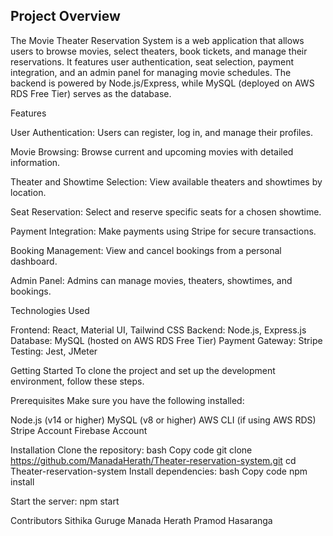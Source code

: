 

## Project Overview
The Movie Theater Reservation System is a web application that allows users to browse movies, select theaters, book tickets, and manage their reservations. It features user authentication, seat selection, payment integration, and an admin panel for managing movie schedules. The backend is powered by Node.js/Express, while MySQL (deployed on AWS RDS Free Tier) serves as the database.

Features

User Authentication: Users can register, log in, and manage their profiles.

Movie Browsing: Browse current and upcoming movies with detailed information.

Theater and Showtime Selection: View available theaters and showtimes by location.

Seat Reservation: Select and reserve specific seats for a chosen showtime.

Payment Integration: Make payments using Stripe for secure transactions.

Booking Management: View and cancel bookings from a personal dashboard.

Admin Panel: Admins can manage movies, theaters, showtimes, and bookings.



Technologies Used

Frontend: React, Material UI, Tailwind CSS
Backend: Node.js, Express.js
Database: MySQL (hosted on AWS RDS Free Tier)
Payment Gateway: Stripe
Testing: Jest, JMeter


Getting Started
To clone the project and set up the development environment, follow these steps.

Prerequisites
Make sure you have the following installed:

Node.js (v14 or higher)
MySQL (v8 or higher)
AWS CLI (if using AWS RDS)
Stripe Account
Firebase Account


Installation
Clone the repository:
bash
Copy code
git clone https://github.com/ManadaHerath/Theater-reservation-system.git
cd Theater-reservation-system
Install dependencies:
bash
Copy code
npm install

Start the server:
npm start

Contributors
Sithika Guruge
Manada Herath
Pramod Hasaranga
